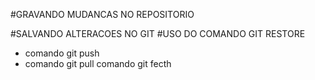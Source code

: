 #GRAVANDO MUDANCAS NO REPOSITORIO

#SALVANDO ALTERACOES NO GIT
#USO DO COMANDO GIT RESTORE
* comando git push
* comando git pull
comando git fecth
